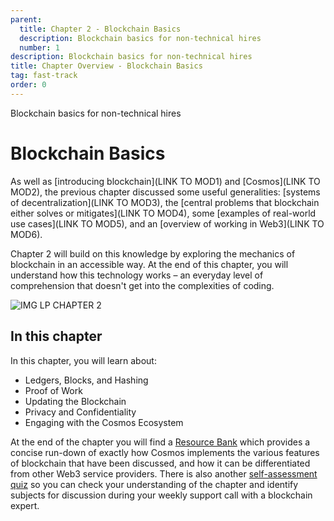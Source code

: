 ```yaml
---
parent:
  title: Chapter 2 - Blockchain Basics
  description: Blockchain basics for non-technical hires
  number: 1
description: Blockchain basics for non-technical hires
title: Chapter Overview - Blockchain Basics
tag: fast-track
order: 0
---
```


<div class="tm-overline tm-rf-1 tm-lh-title tm-medium tm-muted">Blockchain basics for non-technical hires</div>
<h1 class="mt-4 mb-6">Blockchain Basics</h1>

As well as [introducing blockchain](LINK TO MOD1) and [Cosmos](LINK TO MOD2), the previous chapter discussed some useful generalities: [systems of decentralization](LINK TO MOD3), the [central problems that blockchain either solves or mitigates](LINK TO MOD4), some [examples of real-world use cases](LINK TO MOD5), and an [overview of working in Web3](LINK TO MOD6).

Chapter 2 will build on this knowledge by exploring the mechanics of blockchain in an accessible way. At the end of this chapter, you will understand how this technology works  – an everyday level of comprehension that doesn't get into the complexities of coding.


![IMG LP CHAPTER 2]()

## In this chapter

<HighlightBox type="learning">

In this chapter, you will learn about:

* Ledgers, Blocks, and Hashing
* Proof of Work
* Updating the Blockchain
* Privacy and Confidentiality
* Engaging with the Cosmos Ecosystem


At the end of the chapter you will find a [Resource Bank](./6-resource-bank.md) which provides a concise run-down of exactly how Cosmos implements the various features of blockchain that have been discussed, and how it can be differentiated from other Web3 service providers. There is also another [self-assessment quiz](./7-self-assessment.md) so you can check your understanding of the chapter and identify subjects for discussion during your weekly support call with a blockchain expert.

</HighlightBox>

<card-module/>
